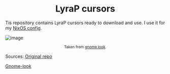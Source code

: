 <h1 align="center">
  LyraP cursors
</h1>

Tis repository contains LyraP cursors ready to download and use.
I use it for my [NixOS config](https://github.com/b4mbus/snowstorm).

![image](https://user-images.githubusercontent.com/75364377/236598515-083ce99b-c8b6-40ec-a232-11b6294cd02d.png)
<div align="center">
  <sup>
    Taken from <a href="https://www.gnome-look.org/p/1510128/">gnome look</a>.
  </sup>
</div>

Sources:
[Original repo](https://github.com/yeyushengfan258/Lyra-Cursors)


[Gnome-look](https://www.gnome-look.org/p/1510128/)

